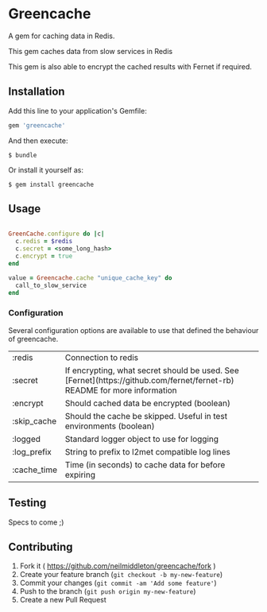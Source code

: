# Greencache

A gem for caching data in Redis.

This gem caches data from slow services in Redis

This gem is also able to encrypt the cached results with Fernet if required.

## Installation

Add this line to your application's Gemfile:

```ruby
gem 'greencache'
```

And then execute:

    $ bundle

Or install it yourself as:

    $ gem install greencache

## Usage

```ruby

GreenCache.configure do |c|
  c.redis = $redis
  c.secret = <some_long_hash>
  c.encrypt = true
end

value = Greencache.cache "unique_cache_key" do
  call_to_slow_service
end
```

### Configuration

Several configuration options are available to use that defined the behaviour of
greencache.

<table>
  <tr>
    <td>:redis</td>
    <td>Connection to redis</td>
  </tr>
  <tr>
    <td>:secret</td>
    <td>If encrypting, what secret should be used.  See [Fernet](https://github.com/fernet/fernet-rb) README for more
information</td>
  </tr>
  <tr>
    <td>:encrypt</td>
    <td>Should cached data be encrypted (boolean)</td>
  </tr>
  <tr>
    <td>:skip_cache</td>
    <td>Should the cache be skipped.  Useful in test environments (boolean)</td>
  </tr>
  <tr>
    <td>:logged</td>
    <td>Standard logger object to use for logging</td>
  </tr>
  <tr>
    <td>:log_prefix</td>
    <td>String to prefix to l2met compatible log lines</td>
  </tr>
  <tr>
    <td>:cache_time</td>
    <td>Time (in seconds) to cache data for before expiring</td>
  </tr>
</table>

## Testing

Specs to come ;)

## Contributing

1. Fork it ( https://github.com/neilmiddleton/greencache/fork )
2. Create your feature branch (`git checkout -b my-new-feature`)
3. Commit your changes (`git commit -am 'Add some feature'`)
4. Push to the branch (`git push origin my-new-feature`)
5. Create a new Pull Request
